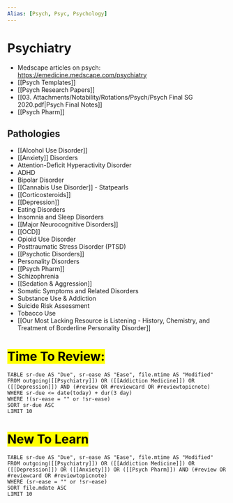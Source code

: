 ```yaml
---
Alias: [Psych, Psyc, Psychology]
---
```

# Psychiatry
- Medscape articles on psych: https://emedicine.medscape.com/psychiatry
- [[Psych Templates]]
- [[Psych Research Papers]]
- [[03. Attachments/Notability/Rotations/Psych/Psych Final SG 2020.pdf|Psych Final Notes]]
- [[Psych Pharm]]
## Pathologies
- [[Alcohol Use Disorder]]
- [[Anxiety]] Disorders
- Attention-Deficit Hyperactivity Disorder
- ADHD
- Bipolar Disorder
- [[Cannabis Use Disorder]] - Statpearls
- [[Corticosteroids]]
- [[Depression]]
- Eating Disorders
- Insomnia and Sleep Disorders
- [[Major Neurocognitive Disorders]]
- [[OCD]]
- Opioid Use Disorder
- Posttraumatic Stress Disorder (PTSD)
- [[Psychotic Disorders]]
- Personality Disorders
- [[Psych Pharm]]
- Schizophrenia
- [[Sedation & Aggression]]
- Somatic Symptoms and Related Disorders
- Substance Use & Addiction
- Suicide Risk Assessment
- Tobacco Use
- [[Our Most Lacking Resource is Listening - History, Chemistry, and Treatment of Borderline Personality Disorder]]



# <mark>Time To Review:</mark>
```dataview
TABLE sr-due AS "Due", sr-ease AS "Ease", file.mtime AS "Modified"
FROM outgoing([[Psychiatry]]) OR ([[Addiction Medicine]]) OR ([[Depression]]) AND (#review OR #reviewcard OR #reviewtopicnote)
WHERE sr-due <= date(today) + dur(3 day)
WHERE !(sr-ease = "" or !sr-ease)
SORT sr-due ASC
LIMIT 10
```
# <mark>New To Learn</mark>
```dataview
TABLE sr-due AS "Due", sr-ease AS "Ease", file.mtime AS "Modified"
FROM outgoing([[Psychiatry]]) OR ([[Addiction Medicine]]) OR ([[Depression]]) OR ([[Anxiety]]) OR ([[Psych Pharm]]) AND (#review OR #reviewcard OR #reviewtopicnote)
WHERE (sr-ease = "" or !sr-ease)
SORT file.mdate ASC
LIMIT 10
```
